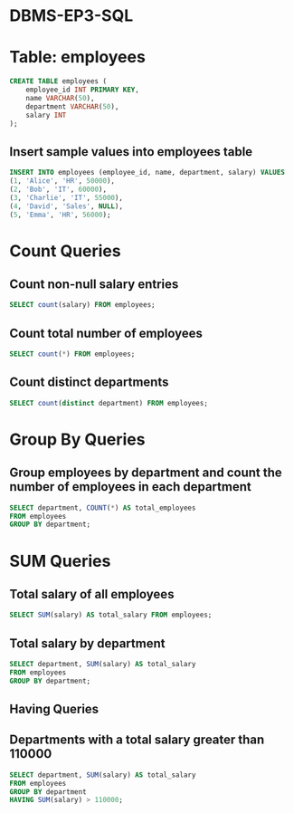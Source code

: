 # DBMS-EP3-SQL

# Table: employees
```sql
CREATE TABLE employees (
    employee_id INT PRIMARY KEY,
    name VARCHAR(50),
    department VARCHAR(50),
    salary INT
);
```

## Insert sample values into employees table
```sql
INSERT INTO employees (employee_id, name, department, salary) VALUES 
(1, 'Alice', 'HR', 50000),
(2, 'Bob', 'IT', 60000),
(3, 'Charlie', 'IT', 55000),
(4, 'David', 'Sales', NULL),
(5, 'Emma', 'HR', 56000);
```

# Count Queries
## Count non-null salary entries
``` sql
SELECT count(salary) FROM employees;
```

## Count total number of employees
``` sql
SELECT count(*) FROM employees;

```

## Count distinct departments
``` sql
SELECT count(distinct department) FROM employees;
```

# Group By Queries
## Group employees by department and count the number of employees in each department
``` sql
SELECT department, COUNT(*) AS total_employees
FROM employees
GROUP BY department;
```

# SUM Queries
## Total salary of all employees

``` sql
SELECT SUM(salary) AS total_salary FROM employees;
```

## Total salary by department
``` sql
SELECT department, SUM(salary) AS total_salary
FROM employees
GROUP BY department;
```

## Having Queries
## Departments with a total salary greater than 110000
``` sql
SELECT department, SUM(salary) AS total_salary
FROM employees
GROUP BY department
HAVING SUM(salary) > 110000;
```

``` sql

```
